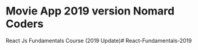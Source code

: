  # Movie App 2019 version Nomard Coders

 React Js Fundamentals Course (2019 Update)# React-Fundamentals-2019
